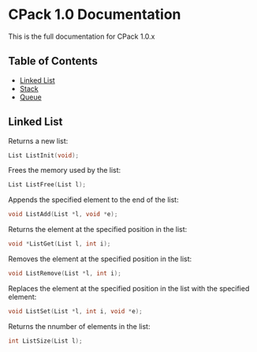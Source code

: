 # CPack 1.0 Documentation
This is the full documentation for CPack 1.0.x

## Table of Contents
* [Linked List](#linked-list)
* [Stack](#stack)
* [Queue](#queue)

## Linked List
Returns a new list:
```c
List ListInit(void);
```
Frees the memory used by the list:
```c
List ListFree(List l);
```
Appends the specified element to the end of the list:
```c
void ListAdd(List *l, void *e);
```
Returns the element at the specified position in the list:
```c
void *ListGet(List l, int i);
```
Removes the element at the specified position in the list:
```c
void ListRemove(List *l, int i);
```
Replaces the element at the specified position in the list with the specified element:
```c
void ListSet(List *l, int i, void *e);
```
Returns the nnumber of elements in the list:
```c
int ListSize(List l);
```